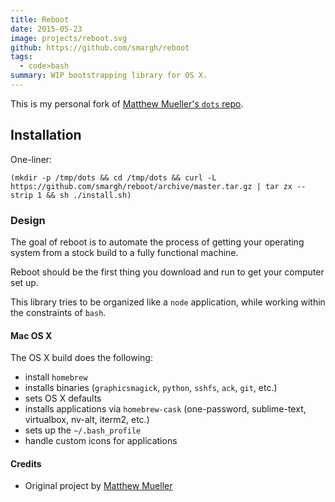 ```yaml
---
title: Reboot
date: 2015-05-23
image: projects/reboot.svg
github: https://github.com/smargh/reboot
tags:
  - code>bash
summary: WIP bootstrapping library for OS X.
---
```

This is my personal fork of [Matthew Mueller's `dots` repo](https://github.com/MatthewMueller/dots).

## Installation

One-liner:

~~~shell
(mkdir -p /tmp/dots && cd /tmp/dots && curl -L https://github.com/smargh/reboot/archive/master.tar.gz | tar zx --strip 1 && sh ./install.sh)
~~~

### Design

The goal of reboot is to automate the process of getting your operating system from a stock build to a fully functional machine.

Reboot should be the first thing you download and run to get your computer set up.

This library tries to be organized like a `node` application, while working within the constraints of `bash`.

#### Mac OS X

The OS X build does the following:

- install `homebrew`
- installs binaries (`graphicsmagick`, `python`, `sshfs`, `ack`, `git`, etc.)
- sets OS X defaults
- installs applications via `homebrew-cask` (one-password, sublime-text, virtualbox, nv-alt, iterm2, etc.)
- sets up the `~/.bash_profile`
- handle custom icons for applications


#### Credits

* Original project by [Matthew Mueller](https://github.com/MatthewMueller/)
